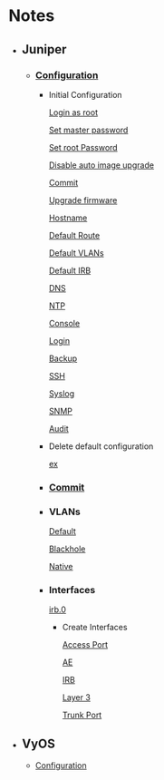 # Notes

* ## Juniper
    * ### [Configuration](./docs/network_juniper.md)
        * Initial Configuration 
            
            [Login as root](./docs/network_juniper.md#login-as-root)

            [Set master password](./docs/network_juniper.md#master-password)

            [Set root Password](./docs/network_juniper.md#set-root-password)

            [Disable auto image upgrade](./docs/network_juniper.md#stop-image-auto-upgrage)

            [Commit](./docs/network_juniper.md#commit)

            [Upgrade firmware](./docs/network_juniper.md#upgrade-firmware)

            [Hostname](./docs/network_juniper.md#hostname)

            [Default Route](./docs/network_juniper.md#default_route)
            
            [Default VLANs](./docs/network_juniper.md#default_vlans)
            
            [Default IRB](./docs/network_juniper.md#default_irb)

            [DNS](./docs/network_juniper.md#dns)

            [NTP](./docs/network_juniper.md#dns)

            [Console](./docs/network_juniper.md#console)

            [Login](./docs/network_juniper.md#login)

            [Backup](./docs/network_juniper.md#backup)

            [SSH](./docs/network_juniper.md#ssh)

            [Syslog](./docs/network_juniper.md#syslog)

            [SNMP](./docs/network_juniper.md#snmp)

            [Audit](./docs/network_juniper.md#audit)

        * Delete default configuration
        
            [ex](./docs/network_juniper.md#port-ranges---delete-configurations)

        * ### [Commit](./docs/network_juniper.md#commit)

        * ### VLANs

            [Default](./docs/network_juniper.md#default-vlans)

            [Blackhole](./docs/network_juniper.md#default-vlans)
            
            [Native](./docs/network_juniper.md#default-vlans)

        * ### Interfaces
        
            [irb.0](./docs/network_juniper.md#default-irb)

            * Create Interfaces
            
                [Access Port](./docs/network_juniper.md#access)

                [AE](./docs/network_juniper.md#ae)

                [IRB](./docs/network_juniper.md#irb)

                [Layer 3](./docs/network_juniper.md#l3)

                [Trunk Port](./docs/network_juniper.md#trunk)


* ## VyOS
    * [Configuration](./docs/network-firewall_vyos.txt)